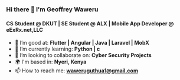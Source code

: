 ### Hi there 👋 I'm Geoffrey Waweru

#### CS Student @ DKUT | SE Student @ ALX | Mobile App Developer @ eExRx.net,LLC

- 🔭 I’m good at: **Flutter | Angular | Java | Laravel | MobX** 
- 🌱  I’m currently learning: **Python | c**
- 👯  I’m looking to collaborate on: **Cyber Security Projects**
- 🌍  I'm based in: **Nyeri, Kenya**
- 📫 How to reach me: **waweruguthua1@gmail.com**

<!--
**Weshy984/Weshy984** is a ✨ _special_ ✨ repository because its `README.md` (this file) appears on your GitHub profile.

Here are some ideas to get you started:

- 🔭 I’m currently working on ...
- 🌱 I’m currently learning ...
- 👯 I’m looking to collaborate on ...
- 🤔 I’m looking for help with ...
- 💬 Ask me about ...
- 📫 How to reach me: ...
- 😄 Pronouns: ...
- ⚡ Fun fact: ...
-->
